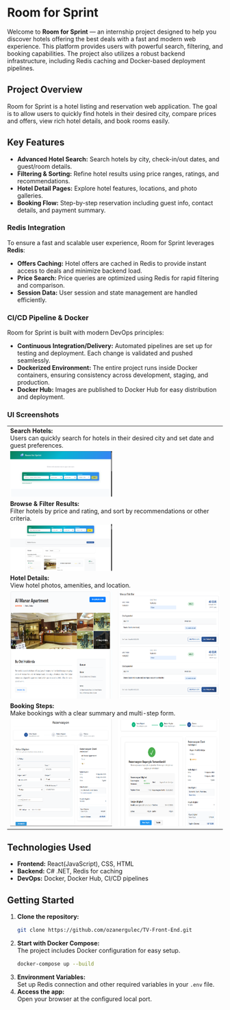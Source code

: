 # Room for Sprint

Welcome to **Room for Sprint** — an internship project designed to help you discover hotels offering the best deals with a fast and modern web experience. This platform provides users with powerful search, filtering, and booking capabilities. The project also utilizes a robust backend infrastructure, including Redis caching and Docker-based deployment pipelines.

## Project Overview

Room for Sprint is a hotel listing and reservation web application. The goal is to allow users to quickly find hotels in their desired city, compare prices and offers, view rich hotel details, and book rooms easily.

## Key Features

- **Advanced Hotel Search:** Search hotels by city, check-in/out dates, and guest/room details.  
- **Filtering & Sorting:** Refine hotel results using price ranges, ratings, and recommendations.
- **Hotel Detail Pages:** Explore hotel features, locations, and photo galleries.
- **Booking Flow:** Step-by-step reservation including guest info, contact details, and payment summary.

### Redis Integration

To ensure a fast and scalable user experience, Room for Sprint leverages **Redis**:

- **Offers Caching:** Hotel offers are cached in Redis to provide instant access to deals and minimize backend load.
- **Price Search:** Price queries are optimized using Redis for rapid filtering and comparison.
- **Session Data:** User session and state management are handled efficiently.

### CI/CD Pipeline & Docker

Room for Sprint is built with modern DevOps principles:

- **Continuous Integration/Delivery:** Automated pipelines are set up for testing and deployment. Each change is validated and pushed seamlessly.
- **Dockerized Environment:** The entire project runs inside Docker containers, ensuring consistency across development, staging, and production.
- **Docker Hub:** Images are published to Docker Hub for easy distribution and deployment.

### UI Screenshots

<table>
  <tr>
    <td colspan="2"><strong>Search Hotels:</strong><br>
    Users can quickly search for hotels in their desired city and set date and guest preferences.</td>
  </tr>
  <tr>
    <td><img src="./public/images/Screenshot_1.png" alt="Search Hotels" width="300"></td>
  </tr>

  <tr>
    <td colspan="2"><strong>Browse & Filter Results:</strong><br>
    Filter hotels by price and rating, and sort by recommendations or other criteria.</td>
  </tr>
  <tr>
    <td><img src="./public/images/Screenshot_3.png" alt="Browse Hotels" width="300"></td>
  </tr>

  <tr>
    <td colspan="2"><strong>Hotel Details:</strong><br>
    View hotel photos, amenities, and location.</td>
  </tr>
  <tr>
    <td><img src="./public/images/Screenshot_6.png" alt="Filter Hotels" width="300" height="250"></td>
    <td><img src="./public/images/Screenshot_8.png" alt="Hotel Details" width="300" height="250"></td>
  </tr>

  <tr>
    <td colspan="2"><strong>Booking Steps:</strong><br>
    Make bookings with a clear summary and multi-step form.</td>
  </tr>
  <tr>
    <td><img src="./public/images/Screenshot_12.png" alt="Hotel Amenities" width="300" height="250"></td>
    <td><img src="./public/images/Screenshot_18.png" alt="Booking Steps" width="300" height="250"></td>
  </tr>
</table>


## Technologies Used

- **Frontend:** React(JavaScript), CSS, HTML
- **Backend:** C# .NET, Redis for caching
- **DevOps:** Docker, Docker Hub, CI/CD pipelines

## Getting Started

1. **Clone the repository:**
   ```bash
   git clone https://github.com/ozanergulec/TV-Front-End.git
   ```
2. **Start with Docker Compose:**  
   The project includes Docker configuration for easy setup.  
   ```bash
   docker-compose up --build
   ```
3. **Environment Variables:**  
   Set up Redis connection and other required variables in your `.env` file.
4. **Access the app:**  
   Open your browser at the configured local port.

